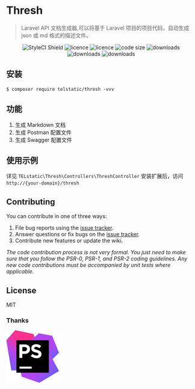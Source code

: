 # Thresh

> Laravel API 文档生成器,可以将基于 Laravel 项目的项目代码，自动生成 json 或 md 格式的描述文件。

<p align="center">
    <img src="https://github.styleci.io/repos/360407965/shield?branch=master" alt="StyleCI Shield">
    <img src="https://img.shields.io/packagist/v/telstatic/thresh.svg?style=flat-square" alt="licence" />
    <img src="https://img.shields.io/packagist/l/telstatic/thresh.svg?style=flat-square" alt="licence" />
    <img src="https://img.shields.io/github/languages/code-size/telstatic/thresh.svg?style=flat-square" alt="code size" />
    <img src="https://img.shields.io/packagist/dt/telstatic/thresh.svg?style=flat-square" alt="downloads" />
    <img src="https://img.shields.io/packagist/dm/telstatic/thresh.svg?style=flat-square" alt="downloads" />
    <img src="https://img.shields.io/packagist/php-v/telstatic/thresh.svg?style=flat-square" alt="downloads" />

</p>

## 安装

```shell
$ composer require telstatic/thresh -vvv
```

## 功能

1. 生成 Markdown 文档
2. 生成 Postman 配置文件
3. 生成 Swagger 配置文件

## 使用示例

详见 `TELstatic\Thresh\Controllers\ThreshController`
安装扩展后，访问 `http://{your-domain}/thresh`

## Contributing

You can contribute in one of three ways:

1. File bug reports using the [issue tracker](https://github.com/telstatic/thresh/issues).
2. Answer questions or fix bugs on the [issue tracker](https://github.com/telstatic/thresh/issues).
3. Contribute new features or update the wiki.

_The code contribution process is not very formal. You just need to make sure that you follow the PSR-0, PSR-1, and PSR-2 coding guidelines. Any new code contributions must be accompanied by unit tests where applicable._

## License

MIT

### Thanks

[![](phpstorm.svg)](https://www.jetbrains.com)